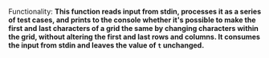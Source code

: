 Functionality: **This function reads input from stdin, processes it as a series of test cases, and prints to the console whether it's possible to make the first and last characters of a grid the same by changing characters within the grid, without altering the first and last rows and columns. It consumes the input from stdin and leaves the value of `t` unchanged.**
